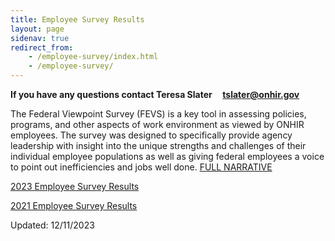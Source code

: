 ```yaml
---
title: Employee Survey Results
layout: page
sidenav: true
redirect_from:
    - /employee-survey/index.html
    - /employee-survey/
---
```


**If you have any questions contact Teresa Slater     [tslater@onhir.gov](mailto:tslater@onhir.gov?subject=Employee%20Survey%20question%20from%20onhir.gov%20link)**

The Federal Viewpoint Survey (FEVS) is a key tool in assessing policies, programs, and other aspects of work environment as viewed by ONHIR employees. The survey was designed to specifically provide agency leadership with insight into the unique strengths and challenges of their individual employee populations as well as giving federal employees a voice to point out inefficiencies and jobs well done. [FULL NARRATIVE]({{site.baseurl}}/FEVS-Narrative.html "Full Narrative")

[2023 Employee Survey Results]({{site.baseurl}}/assets/documents/employee-survey/2023-OPM-FEVS-AES-Dashboard-ONHIR.xlsx)

[2021 Employee Survey Results]({{site.baseurl}}/assets/documents/employee-survey/2021-OPM-FEVS-AES-ONHIR.xlsx)


Updated: 12/11/2023
